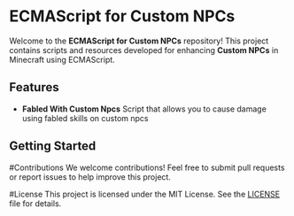# ECMAScript for Custom NPCs

Welcome to the **ECMAScript for Custom NPCs** repository! This project contains scripts and resources developed for enhancing **Custom NPCs** in Minecraft using ECMAScript.

## Features

- **Fabled With Custom Npcs** Script that allows you to cause damage using fabled skills on custom npcs

## Getting Started


#Contributions
We welcome contributions! Feel free to submit pull requests or report issues to help improve this project.

#License
This project is licensed under the MIT License. See the [LICENSE](LICENSE) file for details.
